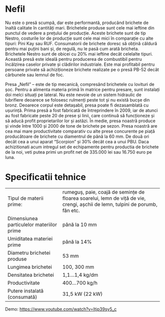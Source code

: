# Nefil

Nu este o presă scumpă, dar este performantă, producând brichete de înaltă calitate în cantități mari. Brichetele produse sunt cele mai ieftine din punctul de vedere a prețului de producție. Aceste brichete sunt de tip Nestro, costurile lor de producție sunt cele mai mici în comparație cu alte tipuri: Pini Kay sau RUF. Consumatorii de brichete doresc să obțină căldură pentru mai puțini bani și, de regulă, nu le pasă cum arată bricheta. Brichetele Nestro sunt de obicei cu 20% mai ieftine decât celelalte tipuri.
Această presă este ideală pentru producerea de combustibil pentru încălzirea caselor private și clădirilor industriale. Este mai profitabil pentru persoane private să achiziționeze brichete realizate pe o presă PB-52 decât cărbunele sau lemnul de foc.

Presa „Nefil” – este de tip mecanică, compresând brichetele cu lovituri de șoc. Pentru a alimenta materia primă în matrice pentru presare, sunt instalați doi melci situați pe lateral.
Nu este nevoie de un sistem hidraulic de lubrifiere deoarece se folosesc rulmenți peste tot și nu există bucșe din bronz. Deoarece corpul este detașabil, presa poate fi dezasamblată cu ușurință.
Prima presă a fost fabricată de întreprindere în 2009, iar de atunci au fost fabricate peste 20 de prese și linii, care continuă să funcționeze și să aducă profit proprietarilor lor și astăzi. În medie, presa noastră produce și vinde între 1000 și 2000 de tone de brichete pe sezon.
Presa noastră are cea mai mare productivitate comparativ cu alte prese concurente pe piață producătoare de brichete cu diamentrul de până la 60 mm. De două ori decât cea a unui aparat “Scorpion” și 30% decât cea a unui PBU.
Daca achizitionati acum intregul set de echipamente pentru productia de brichete de la noi, veti putea primi un profit net de 335.000 lei sau 16.750 euro pe luna.

# Specificatii tehnice

|                                           |                                                                                                                               |
| ----------------------------------------- | ----------------------------------------------------------------------------------------------------------------------------- |
| Tipul de materii prime:                   | rumeguș, paie, coajă de semințe de floarea soarelui, lemn de viță de vie, crengi, așchii de lemn, tulpini de porumb, fân etc. |
| Dimensiunea particulelor materiilor prime | până la 10 mm                                                                                                                 |
| Umiditatea materiei prime                 | până la 14%                                                                                                                   |
| Diametru brichetei produse                | 53 mm                                                                                                                         |
| Lungimea brichetei                        | 100, 300 mm                                                                                                                   |
| Densitatea brichetei                      | 1,1…1,4 kg/dm                                                                                                                 |
| Productivitate                            | 400…700 kg/h                                                                                                                  |
| Putere instalată (consumată)              | 31,5 kW (22 kW)                                                                                                               |

Demo: https://www.youtube.com/watch?v=Itjp39sy5_c

